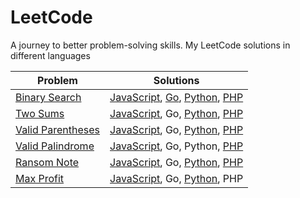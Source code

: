 # LeetCode
A journey to better problem-solving skills. My LeetCode solutions in different languages


| Problem                                                                                  | Solutions                                                                                                                                                                                                                                                                                                                                                            |
|------------------------------------------------------------------------------------------|----------------------------------------------------------------------------------------------------------------------------------------------------------------------------------------------------------------------------------------------------------------------------------------------------------------------------------------------------------------------|
| [Binary Search](https://leetcode.com/problems/binary-search/description/)                | [JavaScript](https://github.com/sakydev/leetcode/blob/master/binary-search/binary-search.js), [Go](https://github.com/sakydev/leetcode/blob/master/binary-search/binary-search.go), [Python](https://github.com/sakydev/leetcode/blob/master/binary-search/binary-search.py), [PHP](https://github.com/sakydev/leetcode/blob/master/binary-search/binary-search.php) |
| [Two Sums](https://leetcode.com/problems/two-sum/description/)                           | [JavaScript](https://github.com/sakydev/leetcode/blob/master/two-sums/two-sums.js), Go, [Python](https://github.com/sakydev/leetcode/blob/master/two-sums/two-sums.py), [PHP](https://github.com/sakydev/leetcode/blob/master/two-sums/two-sums.php)                                                                                                                 |
| [Valid Parentheses](https://leetcode.com/problems/valid-parentheses/description/)        | [JavaScript](https://github.com/sakydev/leetcode/blob/master/valid-parentheses/valid-parentheses.js), Go, [Python](https://github.com/sakydev/leetcode/blob/master/valid-parentheses/valid-parentheses.py), [PHP](https://github.com/sakydev/leetcode/blob/master/valid-parentheses/valid-parentheses.php)                                                           |
| [Valid Palindrome](https://leetcode.com/problems/valid-palindrome/description/)          | [JavaScript](https://github.com/sakydev/leetcode/blob/master/valid-palindrome/valid-palindrom.js), Go, Python, [PHP](https://github.com/sakydev/leetcode/blob/master/valid-palindrome/valid-palindrom.php)                                                                                                                                                           |
| [Ransom Note](https://leetcode.com/problems/ransom-note/description/ )                   | [JavaScript](https://github.com/sakydev/leetcode/blob/master/ransom-note/ransom-note.js), Go, [Python](https://github.com/sakydev/leetcode/blob/master/ransom-note/ransom-note.py), [PHP](https://github.com/sakydev/leetcode/blob/master/ransom-note/ransom-note.php)                                                                                               |
| [Max Profit](https://leetcode.com/problems/best-time-to-buy-and-sell-stock/description/) | [JavaScript](https://github.com/sakydev/leetcode/blob/master/max-profit/max-profit.js), Go, [Python](https://github.com/sakydev/leetcode/blob/master/max-profit/max-profit.py), PHP                                                                                                                                                                                  |
